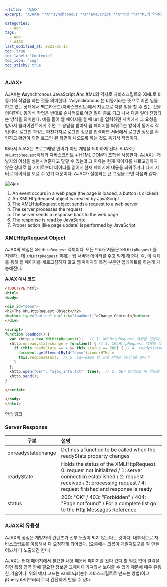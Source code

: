 ```yaml
---
ㅅtitle:  "AJAX"
excerpt: "AJAX는 **A**synchronous **J**avaScript **A**nd **X**ML의 약자이다."

categories:
  - Web
tags:
  - Web
  - AJAX
last_modified_at: 2021-01-13 
toc: true
toc_label: "Contents"
toc_icon: "cog"
toc_sticky: true
---
```




### AJAX*

AJAX는 **A**synchronous **J**avaScript **A**nd **X**ML의 약자로 자바스크립트와 XML로 비동기식 작업을 하는 것을 의미한다. 'Asynchronous'는 비동기라는 뜻으로 어떤 일을 하고 있는 상태에서 백그라운드(자바스크립트)에서 자동으로 다른 일을 할 수 있는 것을 의미한다. 동기식 작업은 반대로 순차적으로 어떤 일이 종료 되고 나서 다음 일이 진행되는 방식을 의미한다. 예를 들어 웹 페이지를 열 때 url 을 입력하면 서버에서 그 요청을 받아서 클라이언트에게 주면 그 응답을 받아서 웹 페이지를 띄워주는 방식이 동기식 작업이다. 로그인 과정도 마찬가지로 로그인 정보를 입력하면 서버에서 로그인 정보를 확인하고 확인이 되면 로그인 된 화면이 나오도록 하는 것도 동기식 작업이다. 

따라서 AJAX는 프로그래밍 언어가 아닌 개념을 의미하게 된다.  AJAX는 `XMLHttpRequest`객체와 자바스크립트 + HTML DOM의 조합을 사용한다. AJAX는 개발자의 이상을 실현시켜준다고 말할 수 있는데 그 이유는 현재 페이지를 새로고침하지 않은 상태로 웹 서버로부터 데이터를 읽어서 현재 페이지에 내용을 띄워주거나 다시 서버로 데이터를 보낼 수 있기 때문이다. AJAX가 실행되는 큰 그림을 보면 다음과 같다. 

![Ajax](https://www.w3schools.com/js/pic_ajax.gif)

1. An event occurs in a web page (the page is loaded, a button is clicked)
2. An XMLHttpRequest object is created by JavaScript
3. The XMLHttpRequest object sends a request to a web server
4. The server processes the request
5. The server sends a response back to the web page
6. The response is read by JavaScript
7. Proper action (like page update) is performed by JavaScript



### XMLHttpRequest Object

AJAX의 핵심은  `XMLHttpRequest` 객체이다. 모든 브라우저들은 `XMLHttpRequest` 를 지원하는데 `XMLHttpRequest` 객체는 웹 서버와 데이터를 주고 받게 해준다. 즉, 이 객체를 통해 웹 페이지를 새로고침하지 않고 웹 페이지의 특정 부분만 업데이트를 하는게 가능해진다. 

**AJAX 예시 코드**

~~~html
<!DOCTYPE html>
<html>
<body>

<div id="demo">
<h2>The XMLHttpRequest Object</h2>
<button type="button" onclick="loadDoc()">Change Content</button>
</div>

<script>
function loadDoc() {
  var xhttp = new XMLHttpRequest();   // 1. XMLHttpRequest 객체를 만든다. 
  xhttp.onreadystatechange = function() { // 3. XMLHttpRequest 객체의 상태가 변경되었을 때 (GET방식으로 가져왔을 때 / 이벤트)
    if (this.readyState == 4 && this.status == 200) { // 4. readyState==4(request finished and response is ready) / status==200(OK / 그 파일 있다) 이 두가지가 확인 되면
      document.getElementById("demo").innerHTML =
      this.responseText;  // 5. id==demo 인 곳에 받아온 데이터를 넣어라
    }
  };
  xhttp.open("GET", "ajax_info.txt", true);  // 2. GET 방식으로 이 파일을 호출해라 (XMLHttpRequest 객체를 이용하여) / 구현해보려면 일단 서버쪽에 파일 하나 만들어놓고 GET(혹은 POST) 방식으로 가져오면 된다. 
  xhttp.send();
}
  
</script>

</body>
</html>
~~~

[연습 링크](https://www.w3schools.com/js/tryit.asp?filename=tryjs_ajax_first)



### Server Response

| 구분               | 설명                                                         |
| ------------------ | :----------------------------------------------------------- |
| onreadystatechange | Defines a function to be called when the readyState property changes |
| readyState         | Holds the status of the XMLHttpRequest. 0: request not initialized / 1: server connection established / 2: request received / 3: processing request / 4: request finished and response is ready |
| status             | 200: "OK"  / 403: "Forbidden" / 404: "Page not found" / For a complete list go to the [Http Messages Reference](https://www.w3schools.com/tags/ref_httpmessages.asp) |



### AJAX의 유용성

AJAX의 장점은 개발자의 컨텐츠가 전부 노출이 되지 않는다는 것이다. 내부적으로 자바스크립트를 이용해서 다 요청하게 되어있다. (요즘에는 크롬이 개발자도구를 잘 만들어놔서 다 노출되긴 한다)

AJAX는 현재 페이지에서 필요한 내용 때문에 페이지를 왔다 갔다 할 필요 없이 클릭을 하면 특정 영역 안에 필요한 정보만 그때마다 가져와서 보여줄 수 있기 때문에 매우 유용한 기술이다. 위의 예시 코드는 vanilla.js(순수 자바스크립트로 만드는 방법)이고 jQuery 라이브러리로 더 간단하게 만들 수 있다. <!-- (카카오 채용에선 자바스크립트로 아작스 구현할 줄 알아야 한다고 되어 있음) -->